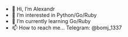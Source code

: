 - 👋 Hi, I’m Alexandr
- 👀 I’m interested in Python/Go/Ruby
- 🌱 I’m currently learning Go/Ruby
- 📫 How to reach me... Telegram: @bomj_1337

<!---
Sanek63/Sanek63 is a ✨ special ✨ repository because its `README.md` (this file) appears on your GitHub profile.
You can click the Preview link to take a look at your changes.
--->

